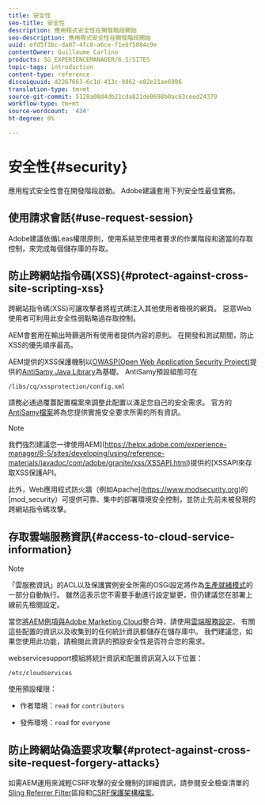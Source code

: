 ```yaml
---
title: 安全性
seo-title: 安全性
description: 應用程式安全性在開發階段開始
seo-description: 應用程式安全性在開發階段開始
uuid: efd5f3bc-da07-4fc8-a6ce-f1e6f5084c9e
contentOwner: Guillaume Carlino
products: SG_EXPERIENCEMANAGER/6.5/SITES
topic-tags: introduction
content-type: reference
discoiquuid: d2267663-6c1d-413c-9862-e82e21ae6906
translation-type: tm+mt
source-git-commit: 5128a08d4db21cda821de0698b0ac63ceed24379
workflow-type: tm+mt
source-wordcount: '434'
ht-degree: 0%

---
```



# 安全性{#security}

應用程式安全性會在開發階段啟動。 Adobe建議套用下列安全性最佳實務。

## 使用請求會話{#use-request-session}

Adobe建議依循Leas權限原則，使用系結至使用者要求的作業階段和適當的存取控制，來完成每個儲存庫的存取。

## 防止跨網站指令碼(XSS){#protect-against-cross-site-scripting-xss}

跨網站指令碼(XSS)可讓攻擊者將程式碼注入其他使用者檢視的網頁。 惡意Web使用者可利用此安全性弱點略過存取控制。

AEM會套用在輸出時篩選所有使用者提供內容的原則。 在開發和測試期間，防止XSS的優先順序最高。

AEM提供的XSS保護機制以[OWASP(Open Web Application Security Project)](https://www.owasp.org/)提供的[AntiSamy Java Library](https://www.owasp.org/index.php/Category:OWASP_AntiSamy_Project)為基礎。 AntiSamy預設組態可在

`/libs/cq/xssprotection/config.xml`

請務必通過覆蓋配置檔案來調整此配置以滿足您自己的安全需求。 官方的[AntiSamy檔案](https://www.owasp.org/index.php/Category:OWASP_AntiSamy_Project)將為您提供實施安全要求所需的所有資訊。

>[!NOTE]
>
>我們強烈建議您一律使用AEM](https://helpx.adobe.com/experience-manager/6-5/sites/developing/using/reference-materials/javadoc/com/adobe/granite/xss/XSSAPI.html)提供的[XSSAPI來存取XSS保護API。

此外，Web應用程式防火牆（例如Apache](https://www.modsecurity.org)的[mod_security）可提供可靠、集中的部署環境安全控制，並防止先前未被發現的跨網站指令碼攻擊。

## 存取雲端服務資訊{#access-to-cloud-service-information}

>[!NOTE]
>
>「雲服務資訊」的ACL以及保護實例安全所需的OSGi設定將作為[生產就緒模式](/help/sites-administering/production-ready.md)的一部分自動執行。 雖然這表示您不需要手動進行設定變更，但仍建議您在部署上線前先檢閱設定。

當您[將AEM例項與Adobe Marketing Cloud](/help/sites-administering/marketing-cloud.md)整合時，請使用[雲端服務設定](/help/sites-developing/extending-cloud-config.md)。 有關這些配置的資訊以及收集到的任何統計資訊都儲存在儲存庫中。 我們建議您，如果您使用此功能，請檢閱此資訊的預設安全性是否符合您的需求。

webservicesupport模組將統計資訊和配置資訊寫入以下位置：

`/etc/cloudservices`

使用預設權限：

* 作者環境：`read` for `contributors`

* 發佈環境：`read` for `everyone`

## 防止跨網站偽造要求攻擊{#protect-against-cross-site-request-forgery-attacks}

如需AEM運用來減輕CSRF攻擊的安全機制的詳細資訊，請參閱安全檢查清單的[Sling Referrer Filter](/help/sites-administering/security-checklist.md#protect-against-cross-site-request-forgery)區段和[CSRF保護架構檔案](/help/sites-developing/csrf-protection.md)。